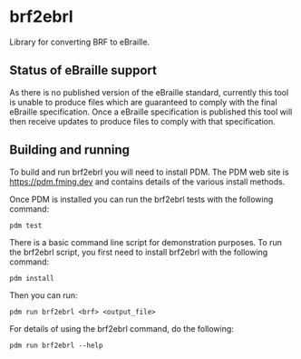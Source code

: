# brf2ebrl

Library for converting BRF to eBraille.

## Status of eBraille support

As there is no published version of the eBraille standard, currently this tool is
unable to produce files which are guaranteed to comply with the final eBraille
specification. Once a eBraille specification is published this tool will then
receive updates to produce files to comply with that specification.

## Building and running

To build and run brf2ebrl you will need to install PDM. The PDM web site is https://pdm.fming.dev and contains details of the various install methods.

Once PDM is installed you can run the brf2ebrl tests with the following command:
```command line
pdm test
```
There is a basic command line script for demonstration purposes. To run the brf2ebrl script, you first need to install brf2ebrl with the following command:
```command line
pdm install
```
Then you can run:
```command line
pdm run brf2ebrl <brf> <output_file>
```
For details of using the brf2ebrl command, do the following:
```command line
pdm run brf2ebrl --help
```
